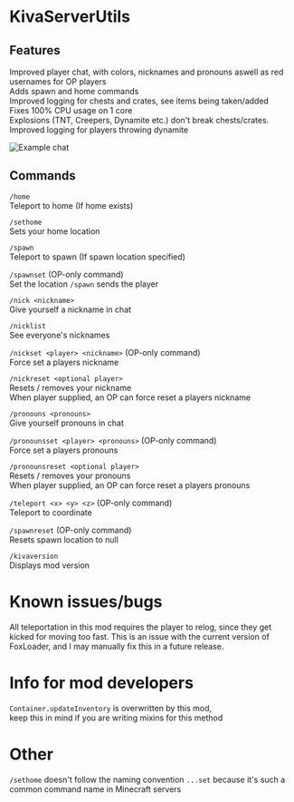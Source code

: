 # KivaServerUtils
## Features
Improved player chat, with colors, nicknames and pronouns aswell as red usernames for OP players\
Adds spawn and home commands\
Improved logging for chests and crates, see items being taken/added\
Fixes 100% CPU usage on 1 core\
Explosions (TNT, Creepers, Dynamite etc.) don't break chests/crates.\
Improved logging for players throwing dynamite

![Example chat](images/examplechat.png)

## Commands
`/home`\
Teleport to home (If home exists)

`/sethome`\
Sets your home location

`/spawn`\
Teleport to spawn (If spawn location specified)

`/spawnset` (OP-only command)\
Set the location `/spawn` sends the player

`/nick <nickname>`\
Give yourself a nickname in chat

`/nicklist`\
See everyone's nicknames

`/nickset <player> <nickname>` (OP-only command)\
Force set a players nickname

`/nickreset <optional player>`\
Resets / removes your nickname\
When player supplied, an OP can force reset a players nickname

`/pronouns <pronouns>`\
Give yourself pronouns in chat

`/pronounsset <player> <pronouns>` (OP-only command)\
Force set a players pronouns

`/pronounsreset <optional player>`\
Resets / removes your pronouns\
When player supplied, an OP can force reset a players pronouns

`/teleport <x> <y> <z>` (OP-only command)\
Teleport to coordinate

`/spawnreset` (OP-only command)\
Resets spawn location to null

`/kivaversion`\
Displays mod version

# Known issues/bugs
All teleportation in this mod requires the player to relog,
since they get kicked for moving too fast. This is an issue with
the current version of FoxLoader, and I may manually fix this in a future release.

# Info for mod developers
`Container.updateInventory` is overwritten by this mod,\
keep this in mind if you are writing mixins for this method

# Other
`/sethome` doesn't follow the naming convention `...set` because it's such a common command name in Minecraft servers
